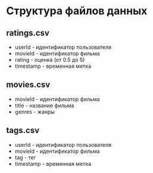 # Структура файлов данных

## ratings.csv
- userId - идентификатор пользователя
- movieId - идентификатор фильма  
- rating - оценка (от 0.5 до 5)
- timestamp - временная метка

## movies.csv
- movieId - идентификатор фильма
- title - название фильма
- genres - жанры

## tags.csv
- userId - идентификатор пользователя
- movieId - идентификатор фильма
- tag - тег
- timestamp - временная метка
